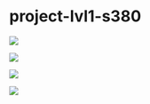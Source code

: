 # project-lvl1-s380

<a href="https://codeclimate.com/github/yanepenb/project-lvl1-s380/maintainability"><img src="https://api.codeclimate.com/v1/badges/3a556f7bfa6c55c47df4/maintainability" /></a>

<a href="https://codeclimate.com/github/yanepenb/project-lvl1-s380/test_coverage"><img src="https://api.codeclimate.com/v1/badges/3a556f7bfa6c55c47df4/test_coverage" /></a>

<a href="https://travis-ci.org/yanepenb/project-lvl1-s380"><img src="https://travis-ci.com/yanepenb/project-lvl1-s380.svg?branch=master" /></a>

<a href="https://asciinema.org/a/zWPlmHrxfFdNQfPMB975GSUNK" target="_blank"><img src="https://asciinema.org/a/zWPlmHrxfFdNQfPMB975GSUNK.svg" /></a>